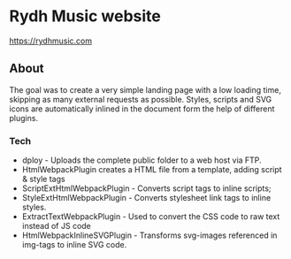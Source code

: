 # Rydh Music website
https://rydhmusic.com

## About
The goal was to create a very simple landing page with a low loading time, skipping as many external requests as possible. Styles, scripts and SVG icons are automatically inlined in the document form the help of different plugins.

### Tech
* dploy - Uploads the complete public folder to a web host via FTP.
* HtmlWebpackPlugin creates a HTML file from a template, adding script & style tags
* ScriptExtHtmlWebpackPlugin - Converts script tags to inline scripts;
* StyleExtHtmlWebpackPlugin - Converts stylesheet link tags to inline styles.
* ExtractTextWebpackPlugin - Used to convert the CSS code to raw text instead of JS code
* HtmlWebpackInlineSVGPlugin - Transforms svg-images referenced in img-tags to inline SVG code.